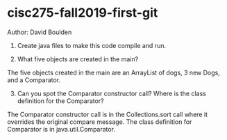 # cisc275-fall2019-first-git
Author: David Boulden
1. Create java files to make this code compile and run.

2. What five objects are created in the main?

The five objects created in the main are an ArrayList of dogs, 3 new Dogs, and a Comparator.

3. Can you spot the Comparator constructor call? Where is the class definition for the Comparator?

The Comparator constructor call is in the Collections.sort call where it overrides the original compare message. The class definition for Comparator is in java.util.Comparator.
